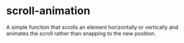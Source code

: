 # scroll-animation
A simple function that scrolls an element horizontally or vertically and animates the scroll rather than snapping to the new position.
